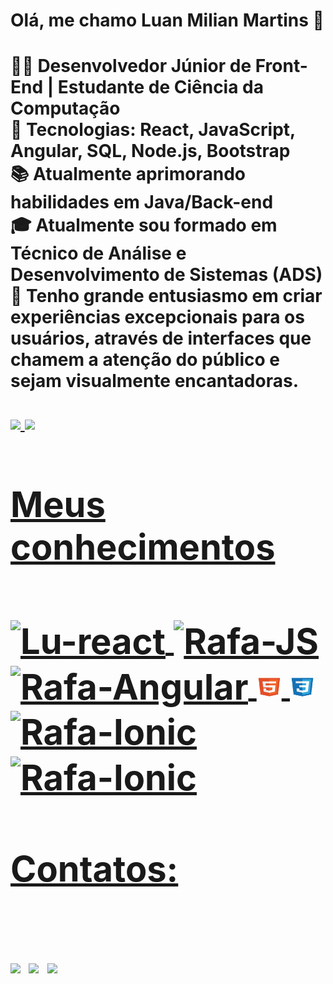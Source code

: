 <h1>Olá, me chamo Luan Milian Martins 🌈<h1>
👩‍💻 Desenvolvedor Júnior de Front-End | Estudante de Ciência da Computação<br>
🦄 Tecnologias: React, JavaScript, Angular, SQL, Node.js, Bootstrap<br>
📚 Atualmente aprimorando habilidades em Java/Back-end<br>
🎓 Atualmente sou formado em Técnico de Análise e Desenvolvimento de Sistemas (ADS)<br>
🧙 Tenho grande entusiasmo em criar experiências excepcionais para os usuários, através de interfaces que chamem a atenção do público e sejam visualmente encantadoras.<br>

<div>
  <a href="https://github.com/Asuramaruu/"><br>
  <img height="180cm" src="https://github-readme-stats.vercel.app/api?username=Asuramaruu&show_icons=true&theme=dracula&include_all_commits=true&count_private=true"/>
  <img height="180cm" src="https://github-readme-stats.vercel.app/api/top-langs/?username=Asuramaruu&layout=compact&langs_count=16&theme=dracula">
</div>

<h1>Meus conhecimentos<h1>
  
<div style="display: inline_block">
  <img align="center" alt="Lu-react" height="30" width="40" src="https://cdn.jsdelivr.net/gh/devicons/devicon@latest/icons/react/react-original.svg" /)>
  <img align="center" alt="Rafa-JS" height="30" width="40" src="https://cdn.jsdelivr.net/gh/devicons/devicon@latest/icons/javascript/javascript-original.svg"/>
  <img align="center" alt="Rafa-Angular" height="30" width="40" src="https://cdn.jsdelivr.net/gh/devicons/devicon@latest/icons/angularjs/angularjs-original.svg"/>
  <img align="center" alt="Rafa-HTML" height="30" width="40" src="https://raw.githubusercontent.com/devicons/devicon/master/icons/html5/html5-original.svg">
  <img align="center" alt="Rafa-CSS" height="30" width="40" src="https://raw.githubusercontent.com/devicons/devicon/master/icons/css3/css3-original.svg">
  <img align="center" alt="Rafa-Ionic" height="30" width="40" src="https://cdn.jsdelivr.net/gh/devicons/devicon@latest/icons/ionic/ionic-original.svg"/>
  <img align="center" alt="Rafa-Ionic" height="30" width="40" src="https://cdn.jsdelivr.net/gh/devicons/devicon@latest/icons/java/java-original.svg"/>
</div>


<h1>Contatos:<h1>

<div> 
  <a href="[https://www.instagram.com/luan_milian/" target="_blank"><img src="https://img.shields.io/badge/-Instagram-%23E4405F?style=for-the-badge&logo=instagram&logoColor=white" target="_blank"></a>
  <a href = "mailto:luan.mmartins00@gmail.com"><img src="https://img.shields.io/badge/-Gmail-%23333?style=for-the-badge&logo=gmail&logoColor=white" target="_blank"></a>
  <a href="https://www.linkedin.com/in/luan-milian/" target="_blank"><img src="https://img.shields.io/badge/-LinkedIn-%230077B5?style=for-the-badge&logo=linkedin&logoColor=white" target="_blank"></a> 
  
</div>

